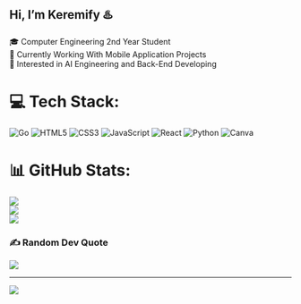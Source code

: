 ## Hi, I’m Keremify ♨️
🎓 Computer Engineering 2nd Year Student <br>
🌱 Currently Working With Mobile Application Projects<br>
💾 Interested in AI Engineering and Back-End Developing

# 💻 Tech Stack:
![Go](https://img.shields.io/badge/go-%2300ADD8.svg?style=for-the-badge&logo=go&logoColor=white) ![HTML5](https://img.shields.io/badge/html5-%23E34F26.svg?style=for-the-badge&logo=html5&logoColor=white)  ![CSS3](https://img.shields.io/badge/css3-%231572B6.svg?style=for-the-badge&logo=css3&logoColor=white) ![JavaScript](https://img.shields.io/badge/javascript-%23323330.svg?style=for-the-badge&logo=javascript&logoColor=%23F7DF1E) ![React](https://img.shields.io/badge/react-%2320232a.svg?style=for-the-badge&logo=react&logoColor=%2361DAFB) ![Python](https://img.shields.io/badge/python-3670A0?style=for-the-badge&logo=python&logoColor=ffdd54) ![Canva](https://img.shields.io/badge/Canva-%2300C4CC.svg?style=for-the-badge&logo=Canva&logoColor=white)
# 📊 GitHub Stats:
![](https://github-readme-stats.vercel.app/api?username=keremify&theme=dracula&hide_border=false&include_all_commits=false&count_private=false)<br/>
![](https://nirzak-streak-stats.vercel.app/?user=keremify&theme=dracula&hide_border=false)<br/>
![](https://github-readme-stats.vercel.app/api/top-langs/?username=keremify&theme=dracula&hide_border=false&include_all_commits=false&count_private=false&layout=compact)

### ✍️ Random Dev Quote
![](https://quotes-github-readme.vercel.app/api?type=horizontal&theme=radical)

---
[![](https://visitcount.itsvg.in/api?id=keremify&icon=0&color=0)](https://visitcount.itsvg.in)

<!-- Proudly created with GPRM ( https://gprm.itsvg.in ) -->
